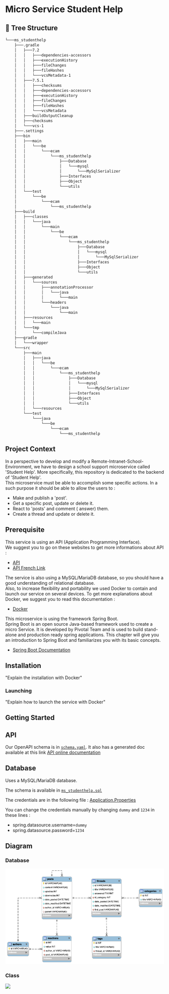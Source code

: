 # Micro Service Student Help
## :deciduous_tree: Tree Structure
```
└───ms_studenthelp
    ├───.gradle
    │   ├───7.2
    │   │   ├───dependencies-accessors
    │   │   ├───executionHistory
    │   │   ├───fileChanges
    │   │   ├───fileHashes
    │   │   └───vcsMetadata-1
    │   ├───7.5.1
    │   │   ├───checksums
    │   │   ├───dependencies-accessors
    │   │   ├───executionHistory
    │   │   ├───fileChanges
    │   │   ├───fileHashes
    │   │   └───vcsMetadata
    │   ├───buildOutputCleanup
    │   ├───checksums
    │   └───vcs-1
    ├───.settings
    ├───bin
    │   ├───main
    │   │   └───be
    │   │       └───ecam
    │   │           └───ms_studenthelp
    │   │               ├───Database
    │   │               │   └───mysql
    │   │               │       └───MySqlSerializer
    │   │               ├───Interfaces
    │   │               ├───Object
    │   │               └───utils
    │   └───test
    │       └───be
    │           └───ecam
    │               └───ms_studenthelp
    ├───build
    │   ├───classes
    │   │   └───java
    │   │       └───main
    │   │           └───be
    │   │               └───ecam
    │   │                   └───ms_studenthelp
    │   │                       ├───Database
    │   │                       │   └───mysql
    │   │                       │       └───MySqlSerializer
    │   │                       ├───Interfaces
    │   │                       ├───Object
    │   │                       └───utils
    │   ├───generated
    │   │   └───sources
    │   │       ├───annotationProcessor
    │   │       │   └───java
    │   │       │       └───main
    │   │       └───headers
    │   │           └───java
    │   │               └───main
    │   ├───resources
    │   │   └───main
    │   └───tmp
    │       └───compileJava
    ├───gradle
    │   └───wrapper
    └───src
        ├───main
        │   ├───java
        │   │   └───be
        │   │       └───ecam
        │   │           └───ms_studenthelp
        │   │               ├───Database
        │   │               │   └───mysql
        │   │               │       └───MySqlSerializer
        │   │               ├───Interfaces
        │   │               ├───Object
        │   │               └───utils
        │   └───resources
        └───test
            └───java
                └───be
                    └───ecam
                        └───ms_studenthelp
```

## Project Context
In a perspective to develop and modify a Remote-Intranet-School-Environment, we have to design a school support microservice called 'Student Help'.
More specifically, this repository is dedicated to the backend of 'Student Help'.  
This microservice must be able to accomplish some specific actions. 
In a such purpose it should be able to allow the users to :
- Make and publish a 'post'.
- Get a specific post, update or delete it.
- React to 'posts' and comment ( answer) them.
- Create a thread and update or delete it.



## Prerequisite
This service is using an API (Application Programming Interface).  
We suggest you to go on these websites to get more informations about API :
- [API](https://www.redhat.com/en/topics/api/what-are-application-programming-interfaces)
- [API French Link](https://www.mulesoft.com/fr/resources/api/what-is-an-api#:~:text=API%20est%20l'acronyme%20d,applications%20de%20communiquer%20entre%20elles)

The service is also using a MySQL/MariaDB database, so you should have a good understanding of relational database.  
Also, to increase flexibility and portability we used Docker to contain and launch our service on several devices. To get more explanations about Docker, we suggest you to read this documentation :  
- [Docker](https://codefresh.io/docs/docs/learn-by-example/java/gradle/?fbclid=IwAR0Ty11lyrUBfOAR9flhZWoXSulKcOi1rNsyMq9tJOPKiVWQMVPH8ZmejwE)  

This microservice is using the framework Spring Boot.  
Spring Boot is an open source Java-based framework used to create a micro Service. It is developed by Pivotal Team and is used to build stand-alone and production ready spring applications. This chapter will give you an introduction to Spring Boot and familiarizes you with its basic concepts.  
- [Spring Boot Documentation](https://www.tutorialspoint.com/spring_boot/spring_boot_introduction.htm#:~:text=Spring%20Boot%20is%20an%20open,you%20with%20its%20basic%20concepts.)  


## Installation

"Explain the installation with Docker"

### Launching

"Explain how to launch the service with Docker"  


## Getting Started



## API

Our OpenAPI schema is in [`schema.yaml`](schema.yaml).
It also has a generated doc available at this link [API online documentation](https://beta.bachelay.eu/ms-studentHelp)

## Database

Uses a MySQL/MariaDB database.

The schema is available in [`ms_studenthelp.sql`](ms_studenthelp.sql)

The credentials are in the following file : [Application.Properties](ms_studenthelp/src/main/resources/application.properties)

You can change the credentials manually by changing `dummy` and `1234` in these lines : 
- spring.datasource.username=`dummy`  
- spring.datasource.password=`1234`

## Diagram
### Database


![](ms_studenthelp.png)


### Class
![](https://lucid.app/publicSegments/view/9de2afd8-5cb7-414e-8c9d-8eb506c31ad0/image.png)
